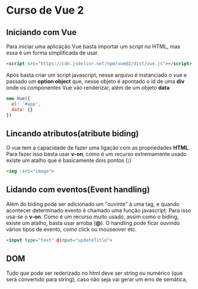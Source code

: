 # Curso de Vue 2
## Iniciando com Vue

Para iniciar uma aplicação Vue basta importar um script no HTML, mas essa é um forma simplificada de usar.

```html
<script src="https://cdn.jsdelivr.net/npm/vue@2/dist/vue.js"></script>
```

Após basta criar um script javascript, nesse arquivo é instanciado o vue e passado um **option object** que, nesse objeto é apontado o id de uma **div** onde os componentes Vue vão renderizar, além de um objeto **data** 
```js
new Vue({
  el: '#app',
  data: {}
})
```

## Lincando atributos(atribute biding)
O vue tem a capacidade de fazer uma ligação com as propriedades **HTML**. Para fazer isso basta usar **v-on**, como é um recurso extremamente usado existe um atalho que é basicamente dois pontos (**:**)
```html
<img :src="image">
```

## Lidando com eventos(Event handling)
Além do biding pode ser adicionado um "ouvinte" à uma tag, e quando acontecer determinado evento é chamado uma função javascript. Para isso usa-se o **v-on**. Como é um recurso muito usado, assim como o biding, existe um atalho, basta usar arroba (**@**). O handling pode ficar ouvindo vários tipos de evento, como click ou mouseover etc.
```html
<input type="text" @input="updateTitle">
```

## DOM
Tudo que pode ser rederizado no html deve ser string ou numérico (que será convertido para string), caso não seja vai gerar um erro de semâtica,